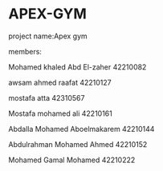 # APEX-GYM

project name:Apex gym

members:

Mohamed khaled Abd El-zaher 42210082

awsam ahmed raafat 42210127

mostafa atta 42310567

Mostafa mohamed ali 42210161

Abdalla Mohamed Aboelmakarem 42210144

Abdulrahman Mohamed Ahmed 42210152

Mohamed Gamal Mohamed 42210222
